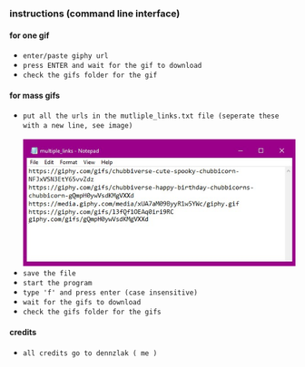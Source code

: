 ### instructions (command line interface)
#### for one gif
- `enter/paste giphy url`
- `press ENTER and wait for the gif to download`
- `check the gifs folder for the gif`
#### for mass gifs
- `put all the urls in the mutliple_links.txt file (seperate these with a new line, see image)`
<br></br>
<img src="links.jpg"></img>
- `save the file`
- `start the program`
- `type 'f' and press enter (case insensitive)`
- `wait for the gifs to download`
- `check the gifs folder for the gifs`

#### credits
- `all credits go to dennzlak ( me )`
